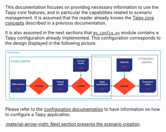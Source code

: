 This documentation focuses on providing necessary information to use the Taipy core features, and in particular
the capabilities related to scenario management. It is assumed that the reader already knows the [Taipy core
concepts](../concepts/index.md) described in a previous documentation.

It is also assumed in the next sections that [`my_config.py`](../my_config.py) module contains a Taipy configuration
already implemented. This configuration corresponds to the design displayed in the following picture.

![scenarios](../concepts/pic/scenarios.svg)

Please refer to the [configuration documentation](../config/index.md) to have information
on how to configure a Taipy application.

[:material-arrow-right: Next section presents the scenario creation](scenario-creation.md).
